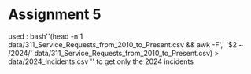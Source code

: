 # Assignment 5

used : bash''(head -n 1 data/311_Service_Requests_from_2010_to_Present.csv && awk -F',' '$2 ~ /2024/' data/311_Service_Requests_from_2010_to_Present.csv) > data/2024_incidents.csv '' to get only the 2024 incidents